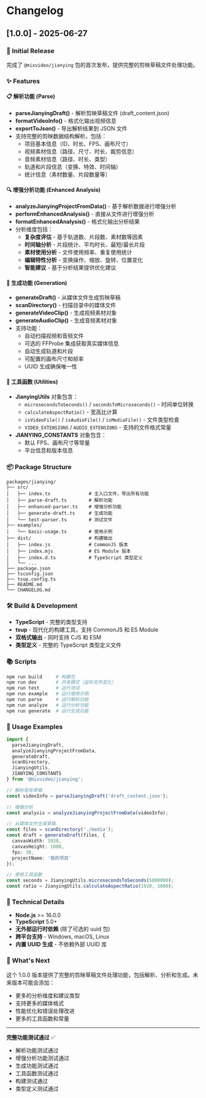 # Changelog

## [1.0.0] - 2025-06-27

### 🎉 Initial Release

完成了 `@mixvideo/jianying` 包的首次发布，提供完整的剪映草稿文件处理功能。

### ✨ Features

#### 📋 解析功能 (Parse)
- **parseJianyingDraft()** - 解析剪映草稿文件 (draft_content.json)
- **formatVideoInfo()** - 格式化输出视频信息
- **exportToJson()** - 导出解析结果到 JSON 文件
- 支持完整的剪映数据结构解析，包括：
  - 项目基本信息（ID、时长、FPS、画布尺寸）
  - 视频素材信息（路径、尺寸、时长、裁剪信息）
  - 音频素材信息（路径、时长、类型）
  - 轨道和片段信息（变换、特效、时间轴）
  - 统计信息（素材数量、片段数量等）

#### 🔍 增强分析功能 (Enhanced Analysis)
- **analyzeJianyingProjectFromData()** - 基于解析数据进行增强分析
- **performEnhancedAnalysis()** - 直接从文件进行增强分析
- **formatEnhancedAnalysis()** - 格式化输出分析结果
- 分析维度包括：
  - **复杂度评估** - 基于轨道数、片段数、素材数等因素
  - **时间轴分析** - 片段统计、平均时长、最短/最长片段
  - **素材使用分析** - 文件使用频率、重复使用统计
  - **编辑特性分析** - 变换操作、缩放、旋转、位置变化
  - **智能建议** - 基于分析结果提供优化建议

#### 🚀 生成功能 (Generation)
- **generateDraft()** - 从媒体文件生成剪映草稿
- **scanDirectory()** - 扫描目录中的媒体文件
- **generateVideoClip()** - 生成视频素材对象
- **generateAudioClip()** - 生成音频素材对象
- 支持功能：
  - 自动扫描视频和音频文件
  - 可选的 FFProbe 集成获取真实媒体信息
  - 自动生成轨道和片段
  - 可配置的画布尺寸和帧率
  - UUID 生成确保唯一性

#### 🔧 工具函数 (Utilities)
- **JianyingUtils** 对象包含：
  - `microsecondsToSeconds()` / `secondsToMicroseconds()` - 时间单位转换
  - `calculateAspectRatio()` - 宽高比计算
  - `isVideoFile()` / `isAudioFile()` / `isMediaFile()` - 文件类型检查
  - `VIDEO_EXTENSIONS` / `AUDIO_EXTENSIONS` - 支持的文件格式常量
- **JIANYING_CONSTANTS** 对象包含：
  - 默认 FPS、画布尺寸等常量
  - 平台信息和版本信息

### 📦 Package Structure

```
packages/jianying/
├── src/
│   ├── index.ts              # 主入口文件，导出所有功能
│   ├── parse-draft.ts        # 解析功能
│   ├── enhanced-parser.ts    # 增强分析功能
│   ├── generate-draft.ts     # 生成功能
│   └── test-parser.ts        # 测试文件
├── examples/
│   └── basic-usage.ts        # 使用示例
├── dist/                     # 构建输出
│   ├── index.js              # CommonJS 版本
│   ├── index.mjs             # ES Module 版本
│   ├── index.d.ts            # TypeScript 类型定义
│   └── ...
├── package.json
├── tsconfig.json
├── tsup.config.ts
├── README.md
└── CHANGELOG.md
```

### 🛠️ Build & Development

- **TypeScript** - 完整的类型支持
- **tsup** - 现代化的构建工具，支持 CommonJS 和 ES Module
- **双格式输出** - 同时支持 CJS 和 ESM
- **类型定义** - 完整的 TypeScript 类型定义文件

### 📚 Scripts

```bash
npm run build     # 构建包
npm run dev       # 开发模式（监听文件变化）
npm run test      # 运行测试
npm run example   # 运行使用示例
npm run parse     # 运行解析功能
npm run analyze   # 运行分析功能
npm run generate  # 运行生成功能
```

### 🎯 Usage Examples

```typescript
import {
  parseJianyingDraft,
  analyzeJianyingProjectFromData,
  generateDraft,
  scanDirectory,
  JianyingUtils,
  JIANYING_CONSTANTS
} from '@mixvideo/jianying';

// 解析现有草稿
const videoInfo = parseJianyingDraft('draft_content.json');

// 增强分析
const analysis = analyzeJianyingProjectFromData(videoInfo);

// 从媒体文件生成草稿
const files = scanDirectory('./media');
const draft = generateDraft(files, {
  canvasWidth: 1920,
  canvasHeight: 1080,
  fps: 30,
  projectName: '我的项目'
});

// 使用工具函数
const seconds = JianyingUtils.microsecondsToSeconds(5000000);
const ratio = JianyingUtils.calculateAspectRatio(1920, 1080);
```

### 🔧 Technical Details

- **Node.js** >= 16.0.0
- **TypeScript** 5.0+
- **无外部运行时依赖** (除了可选的 uuid 包)
- **跨平台支持** - Windows, macOS, Linux
- **内置 UUID 生成** - 不依赖外部 UUID 库

### 🎉 What's Next

这个 1.0.0 版本提供了完整的剪映草稿文件处理功能，包括解析、分析和生成。未来版本可能会添加：

- 更多的分析维度和建议类型
- 支持更多的媒体格式
- 性能优化和错误处理改进
- 更多的工具函数和常量

---

**完整功能测试通过** ✅
- 解析功能测试通过
- 增强分析功能测试通过  
- 生成功能测试通过
- 工具函数测试通过
- 构建测试通过
- 类型定义测试通过
